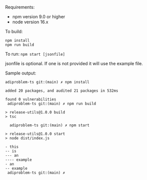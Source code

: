 Requirements:
- npm version 9.0 or higher
- node version 16.x

To build:
```shell
npm install
npm run build
```

To run:
```npm start [jsonfile]```

jsonfile is optional. If one is not provided it will use the example file.

Sample output:
```shell
adiproblem-ts git:(main) ✗ npm install

added 20 packages, and audited 21 packages in 532ms

found 0 vulnerabilities
 adiproblem-ts git:(main) ✗ npm run build

> release-utils@1.0.0 build
> tsc

  adiproblem-ts git:(main) ✗ npm start

> release-utils@1.0.0 start
> node dist/index.js

- this
-- is
--- an
---- example
- an
-- example
 adiproblem-ts git:(main) ✗ 

```


